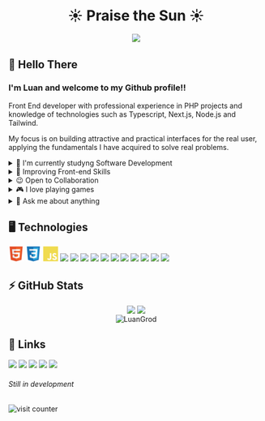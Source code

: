 <h1 align="center">☀️ Praise the Sun ☀️</h1>

<div align="center">
  <img src="https://media.giphy.com/media/whx1p7FsrMo9vXRee2/giphy.gif" width="10%"/></br>
</div>

<h2>👋 Hello There</h2>

<h3>I'm Luan and welcome to my Github profile!!</h3>

<p>Front End developer with professional experience in PHP projects and knowledge of technologies such as Typescript, Next.js, Node.js and Tailwind.</p>
<p>My focus is on building attractive and practical interfaces for the real user, applying the fundamentals I have acquired to solve real problems.</p>

<details> 
    <summary> 🔭 I'm currently studyng Software Development </summary>
    <ul>
        <li> Instituto Federal de São Paulo
        <li> Degree in ADS - Análise e Desenvolvimento de Sistemas (2021/2023)
    </ul>
</details>

<details> 
    <summary> 🌱 Improving Front-end Skills </summary>
    <ul>
        <li> Next.js 13 app router </li>
        <li> Javascript and his libs, as React.js </li>
        <li> Studying C# with .NET Framework </li>
    </ul>
</details>

<details> 
    <summary> 😉 Open to Collaboration </summary>
    <ul>
        <li> Actively seeking opportunities to collaborate in various tech areas </li>
        <li> Open to exciting proposals — eager to contribute and learn </li>
        <li> Hire me for a valuable addition to your team! </li>
    </ul>
</details>

<details> 
    <summary> 🎮 I love playing games </summary>
    <ul>
        <li> Passionate about the Soulslike genre and various others </li>
        <li> Enjoy playing popular titles as League and Rainbow Six </li>
    </ul>
</details>

<details> 
    <summary> 💬 Ask me about anything </summary>
    <ul>
        <li> Eager to learn and help fellow enthusiasts </li>
        <li> Still a student, but always ready to lend a hand ;) </li>
    </ul>
</details>
  
## 🖥️ Technologies

  <code><img height="30" src="https://raw.githubusercontent.com/devicons/devicon/master/icons/html5/html5-original.svg"></code>
  <code><img height="30" src="https://raw.githubusercontent.com/devicons/devicon/master/icons/css3/css3-original.svg"></code>
  <code><img height="30" src="https://raw.githubusercontent.com/devicons/devicon/master/icons/javascript/javascript-plain.svg"></code>
  <code><img height="30" src="https://cdn.jsdelivr.net/gh/devicons/devicon/icons/typescript/typescript-original.svg"></code>
  <code><img height="30" src="https://cdn.jsdelivr.net/gh/devicons/devicon/icons/react/react-original.svg"/></code>
  <code><img height="30" src="https://static-00.iconduck.com/assets.00/nextjs-icon-512x512-y563b8iq.png" /></code>
  <code><img height="30" src="https://files.raycast.com/sjxs3pxsc6k63ju0fzv8l3cu4v90" /></code>
  <code><img height="30" src="https://cdn.jsdelivr.net/gh/devicons/devicon/icons/php/php-original.svg"></code>
  <code><img height="30" src="https://cdn.jsdelivr.net/gh/devicons/devicon/icons/git/git-original.svg"></code>
  <code><img height="30" src="https://cdn.jsdelivr.net/gh/devicons/devicon/icons/nodejs/nodejs-original.svg"></code>
  <code><img height="30" src="https://upload.wikimedia.org/wikipedia/commons/thumb/2/29/Postgresql_elephant.svg/540px-Postgresql_elephant.svg.png"/></code>
  <code><img height="30" src="https://cdn.jsdelivr.net/gh/devicons/devicon/icons/mysql/mysql-original.svg"/></code>
  <code><img height="30" src="https://seeklogo.com/images/F/framer-motion-logo-DA1E33CAA1-seeklogo.com.png"/></code>
  <code><img height="30" src="https://seeklogo.com/images/S/supabase-logo-DCC676FFE2-seeklogo.com.png"/></code>

## ⚡ GitHub Stats
<div align="center">
  <img height="180rem" align="center" src="https://github-readme-stats.vercel.app/api?username=LuanGrod&show_icons=true&theme=buefy&include_all_commits=true&count_private=true">
  <img height="160rem" align="center" src="https://github-readme-stats.vercel.app/api/top-langs/?username=LuanGrod&layout=compact&langs_count=7&theme=buefy">
</div>


<div align="center">
  <img height="140rem" align="center" src="https://github-readme-streak-stats.herokuapp.com/?user=LuanGrod&" alt="LuanGrod" />
</div>

## 🔗 Links
<a href="https://portfolio-luangrod.vercel.app/" target="_blank"><img height="30" src="https://img.shields.io/badge/my_portfolio-000?style=for-the-badge&logo=ko-fi&logoColor=white"/></a>
<a href="https://www.linkedin.com/in/luan-grod/" target="_blank"><img height="30" src="https://img.shields.io/badge/linkedin-0A66C2?style=for-the-badge&logo=linkedin&logoColor=white"/></a>
<a href="https://twitter.com/Luan_Grod" target="_blank"><img height="30" src="https://img.shields.io/badge/twitter-1DA1F2?style=for-the-badge&logo=twitter&logoColor=white"/></a>
<a href="mailto:luan14rodrigues17@gmail.com?subject=Hello%20Luan,%20From%20Github" target="_blank"><img height="30" src="https://img.shields.io/badge/gmail-1DA1F2?style=for-the-badge&logo=gmail&logoColor=white&color=DB4437"/></a>
<a href="https://www.reddit.com/user/Initial_Ad_4043" target="_blank"><img height="30" src="https://img.shields.io/badge/reddit-1DA1F2?style=for-the-badge&logo=reddit&logoColor=white&color=FF4500"/></a>
  
<h6>Still in development</h6>
<img src="https://komarev.com/ghpvc/?username=LuanGrod&style=flat-square&color=blue" alt="visit counter"/>
